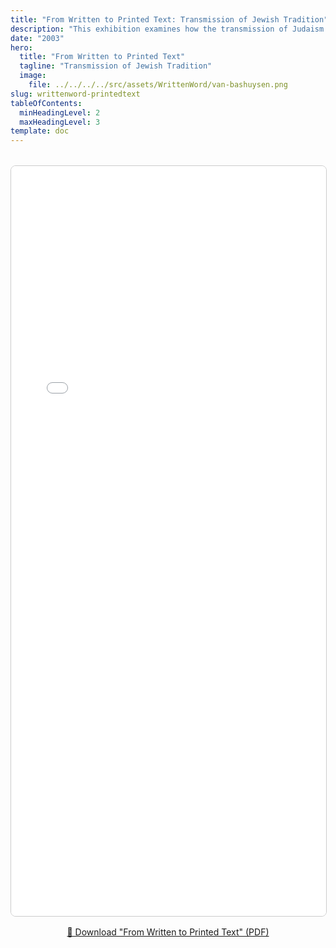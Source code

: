 ```yaml
---
title: "From Written to Printed Text: Transmission of Jewish Tradition"
description: "This exhibition examines how the transmission of Judaism has always been heavily dependent on written texts as well as the oral traditions surrounding them through the presentation of one of the critical moments in the transformation of the Jewish book from manuscript to print in the early modern period."
date: "2003"
hero:
  title: "From Written to Printed Text"
  tagline: "Transmission of Jewish Tradition"
  image:
    file: ../../../../src/assets/WrittenWord/van-bashuysen.png
slug: writtenword-printedtext
tableOfContents:
  minHeadingLevel: 2
  maxHeadingLevel: 3
template: doc
---
```


<figure style="margin: 2rem 0;">
  <iframe 
    src="/assets/written-to-printed.pdf" 
    width="100%" 
    height="1200px" 
    style="border: 1px solid #ccc; border-radius: 8px;"
    loading="lazy"
  >
    This browser does not support PDFs. Please 
    <a href="/assets/written-to-printed.pdf">download the PDF</a> instead.
  </iframe>
  <figcaption style="text-align: center; margin-top: 1rem;">
    <a href="/assets/written-to-printed.pdf" download>
      📄 Download "From Written to Printed Text" (PDF)
    </a>
  </figcaption>
</figure>